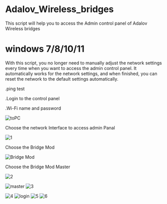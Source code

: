 # Adalov_Wireless_bridges
This script will help you to access the Admin control panel of Adalov Wireless bridges

# windows 7/8/10/11


With this script, you no longer need to manually adjust the network settings every time when you want to access the admin control panel. It automatically works for the network settings, and when finished, you can reset the network to the default settings automatically.

.ping test 

.Login to the control panel

.Wi-Fi name and password

![toPC](https://github.com/hamadfayyad/Adalov_Wireless_bridges/assets/45442142/a01e7cf7-095e-41a1-bc45-6c9696bf2dc6)

Choose the network Interface to access admin Panal 

![1](https://github.com/hamadfayyad/Adalov_Wireless_bridges/assets/45442142/ad3a8c2c-f7e0-4b4c-8c7c-81c158eab03b)

Choose the Bridge Mod 

![Bridge Mod](https://github.com/hamadfayyad/Adalov_Wireless_bridges/assets/45442142/62939dc5-a4f8-4e98-bafb-f7c89954dfae)

Choose the Bridge Mod Master 

![2](https://github.com/hamadfayyad/Adalov_Wireless_bridges/assets/45442142/edccd003-e552-49b1-ab1a-c433060a8159)

![master](https://github.com/hamadfayyad/Adalov_Wireless_bridges/assets/45442142/18255fb6-3bbd-45fc-876b-69f4fb124203)
![3](https://github.com/hamadfayyad/Adalov_Wireless_bridges/assets/45442142/fa3cd7bf-7e4d-4ab5-abe9-892ec8bf6853)

![4](https://github.com/hamadfayyad/Adalov_Wireless_bridges/assets/45442142/fe521abc-7766-4a72-9c97-91f3c5710ae7)
![login](https://github.com/hamadfayyad/Adalov_Wireless_bridges/assets/45442142/fd926b3e-a2ad-4009-8f9d-ace1201cd87c)
![5](https://github.com/hamadfayyad/Adalov_Wireless_bridges/assets/45442142/150194c8-9790-46fd-b35f-c557cbdc0f65)
![6](https://github.com/hamadfayyad/Adalov_Wireless_bridges/assets/45442142/d79d7e63-4c79-4644-aa40-57617847c342)
